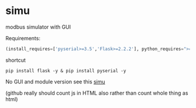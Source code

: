 # simu
modbus simulator with GUI

Requirements:

```python
(install_requires=['pyserial>=3.5','Flask>=2.2.2'], python_requires=">=3.9")
```

shortcut

```shell
pip install flask -y & pip install pyserial -y
```

No GUI and module version see this [simu](https://github.com/DAF201/virtual_simulator)

(github really should count js in HTML also rather than count whole thing as html)

